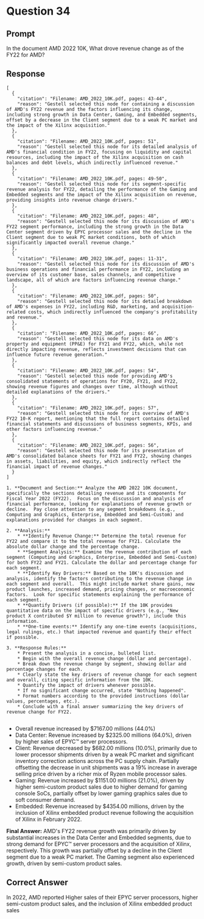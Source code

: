 # Question 34

## Prompt

In the document AMD 2022 10K, What drove revenue change as of the FY22 for AMD?

## Response

```results
[
  {
    "citation": "Filename: AMD_2022_10K.pdf, pages: 43-44",
    "reason": "Gestell selected this node for containing a discussion of AMD's FY22 revenue and the factors influencing its change, including strong growth in Data Center, Gaming, and Embedded segments, offset by a decrease in the Client segment due to a weak PC market and the impact of the Xilinx acquisition."
  },
  {
    "citation": "Filename: AMD_2022_10K.pdf, pages: 51",
    "reason": "Gestell selected this node for its detailed analysis of AMD's financial condition in FY22, focusing on liquidity and capital resources, including the impact of the Xilinx acquisition on cash balances and debt levels, which indirectly influenced revenue."
  },
  {
    "citation": "Filename: AMD_2022_10K.pdf, pages: 49-50",
    "reason": "Gestell selected this node for its segment-specific revenue analysis for FY22, detailing the performance of the Gaming and Embedded segments and the impact of the Xilinx acquisition on revenue, providing insights into revenue change drivers."
  },
  {
    "citation": "Filename: AMD_2022_10K.pdf, pages: 48",
    "reason": "Gestell selected this node for its discussion of AMD's FY22 segment performance, including the strong growth in the Data Center segment driven by EPYC processor sales and the decline in the Client segment due to weak PC market conditions, both of which significantly impacted overall revenue change."
  },
  {
    "citation": "Filename: AMD_2022_10K.pdf, pages: 11-31",
    "reason": "Gestell selected this node for its discussion of AMD's business operations and financial performance in FY22, including an overview of its customer base, sales channels, and competitive landscape, all of which are factors influencing revenue change."
  },
  {
    "citation": "Filename: AMD_2022_10K.pdf, pages: 50",
    "reason": "Gestell selected this node for its detailed breakdown of AMD's expenses in FY22, including R&D, marketing, and acquisition-related costs, which indirectly influenced the company's profitability and revenue."
  },
  {
    "citation": "Filename: AMD_2022_10K.pdf, pages: 66",
    "reason": "Gestell selected this node for its data on AMD's property and equipment (PP&E) for FY21 and FY22, which, while not directly impacting revenue, reflects investment decisions that can influence future revenue generation."
  },
  {
    "citation": "Filename: AMD_2022_10K.pdf, pages: 54",
    "reason": "Gestell selected this node for providing AMD's consolidated statements of operations for FY20, FY21, and FY22, showing revenue figures and changes over time, although without detailed explanations of the drivers."
  },
  {
    "citation": "Filename: AMD_2022_10K.pdf, pages: 57",
    "reason": "Gestell selected this node for its overview of AMD's FY22 10-K report, mentioning that the full report contains detailed financial statements and discussions of business segments, KPIs, and other factors influencing revenue."
  },
  {
    "citation": "Filename: AMD_2022_10K.pdf, pages: 56",
    "reason": "Gestell selected this node for its presentation of AMD's consolidated balance sheets for FY21 and FY22, showing changes in assets, liabilities, and equity, which indirectly reflect the financial impact of revenue changes."
  }
]
```

```cot
1. **Document and Section:** Analyze the AMD 2022 10K document, specifically the sections detailing revenue and its components for Fiscal Year 2022 (FY22).  Focus on the discussion and analysis of financial performance, looking for explanations of revenue growth or decline.  Pay close attention to any segment breakdowns (e.g., Computing and Graphics, Enterprise, Embedded and Semi-Custom) and explanations provided for changes in each segment.

2. **Analysis:**
    * **Identify Revenue Change:** Determine the total revenue for FY22 and compare it to the total revenue for FY21. Calculate the absolute dollar change and the percentage change.
    * **Segment Analysis:** Examine the revenue contribution of each segment (Computing and Graphics, Enterprise, Embedded and Semi-Custom) for both FY22 and FY21. Calculate the dollar and percentage change for each segment.
    * **Identify Key Drivers:** Based on the 10K's discussion and analysis, identify the factors contributing to the revenue change in each segment and overall.  This might include market share gains, new product launches, increased demand, pricing changes, or macroeconomic factors.  Look for specific statements explaining the performance of each segment.
    * **Quantify Drivers (if possible):** If the 10K provides quantitative data on the impact of specific drivers (e.g., "New product X contributed $Y million to revenue growth"), include this information.
    * **One-time events:** Identify any one-time events (acquisitions, legal rulings, etc.) that impacted revenue and quantify their effect if possible.

3. **Response Rules:**
    * Present the analysis in a concise, bulleted list.
    * Begin with the overall revenue change (dollar and percentage).
    * Break down the revenue change by segment, showing dollar and percentage changes for each.
    * Clearly state the key drivers of revenue change for each segment and overall, citing specific information from the 10K.
    * Quantify the impact of drivers whenever possible.
    * If no significant change occurred, state "Nothing happened".
    * Format numbers according to the provided instructions (dollar values, percentages, etc.).
    * Conclude with a final answer summarizing the key drivers of revenue change for FY22.


```

- Overall revenue increased by $7167.00 millions (44.0%)
- Data Center: Revenue increased by $2325.00 millions (64.0%), driven by higher sales of EPYC™ server processors.
- Client: Revenue decreased by $682.00 millions (10.0%), primarily due to lower processor shipments driven by a weak PC market and significant inventory correction actions across the PC supply chain. Partially offsetting the decrease in unit shipments was a 19% increase in average selling price driven by a richer mix of Ryzen mobile processor sales.
- Gaming: Revenue increased by $1151.00 millions (21.0%), driven by higher semi-custom product sales due to higher demand for gaming console SoCs, partially offset by lower gaming graphics sales due to soft consumer demand.
- Embedded: Revenue increased by $4354.00 millions, driven by the inclusion of Xilinx embedded product revenue following the acquisition of Xilinx in February 2022.

**Final Answer:** AMD's FY22 revenue growth was primarily driven by substantial increases in the Data Center and Embedded segments, due to strong demand for EPYC™ server processors and the acquisition of Xilinx, respectively. This growth was partially offset by a decline in the Client segment due to a weak PC market. The Gaming segment also experienced growth, driven by semi-custom product sales.

## Correct Answer

In 2022, AMD reported Higher sales of their EPYC server processors, higher semi-custom product sales, and the inclusion of Xilinx embedded product sales
